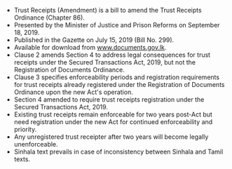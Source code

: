 - Trust Receipts (Amendment) is a bill to amend the Trust Receipts Ordinance (Chapter 86).
- Presented by the Minister of Justice and Prison Reforms on September 18, 2019.
- Published in the Gazette on July 15, 2019 (Bill No. 299).
- Available for download from www.documents.gov.lk.
- Clause 2 amends Section 4 to address legal consequences for trust receipts under the Secured Transactions Act, 2019, but not the Registration of Documents Ordinance.
- Clause 3 specifies enforceability periods and registration requirements for trust receipts already registered under the Registration of Documents Ordinance upon the new Act's operation.
- Section 4 amended to require trust receipts registration under the Secured Transactions Act, 2019.
- Existing trust receipts remain enforceable for two years post-Act but need registration under the new Act for continued enforceability and priority.
- Any unregistered trust receipter after two years will become legally unenforceable.
- Sinhala text prevails in case of inconsistency between Sinhala and Tamil texts.